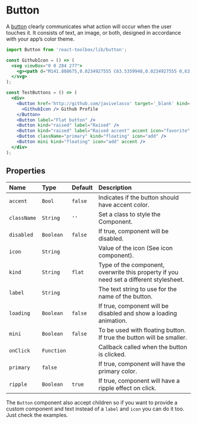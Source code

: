 # Button

A [button](https://www.google.com/design/spec/components/buttons.html) clearly communicates what action will occur when the user touches it. It consists of text, an image, or both, designed in accordance with your app’s color theme.

<!-- example -->
```jsx
import Button from 'react-toolbox/lib/button';

const GithubIcon = () => (
  <svg viewBox="0 0 284 277">
    <g><path d="M141.888675,0.0234927555 C63.5359948,0.0234927555 0,63.5477395 0,141.912168 C0,204.6023 40.6554239,257.788232 97.0321356,276.549924 C104.12328,277.86336 106.726656,273.471926 106.726656,269.724287 C106.726656,266.340838 106.595077,255.16371 106.533987,243.307542 C67.0604204,251.890693 58.7310279,226.56652 58.7310279,226.56652 C52.2766299,210.166193 42.9768456,205.805304 42.9768456,205.805304 C30.1032937,196.998939 43.9472374,197.17986 43.9472374,197.17986 C58.1953153,198.180797 65.6976425,211.801527 65.6976425,211.801527 C78.35268,233.493192 98.8906827,227.222064 106.987463,223.596605 C108.260955,214.426049 111.938106,208.166669 115.995895,204.623447 C84.4804813,201.035582 51.3508808,188.869264 51.3508808,134.501475 C51.3508808,119.01045 56.8936274,106.353063 65.9701981,96.4165325 C64.4969882,92.842765 59.6403297,78.411417 67.3447241,58.8673023 C67.3447241,58.8673023 79.2596322,55.0538738 106.374213,73.4114319 C117.692318,70.2676443 129.83044,68.6910512 141.888675,68.63701 C153.94691,68.6910512 166.09443,70.2676443 177.433682,73.4114319 C204.515368,55.0538738 216.413829,58.8673023 216.413829,58.8673023 C224.13702,78.411417 219.278012,92.842765 217.804802,96.4165325 C226.902519,106.353063 232.407672,119.01045 232.407672,134.501475 C232.407672,188.998493 199.214632,200.997988 167.619331,204.510665 C172.708602,208.913848 177.243363,217.54869 177.243363,230.786433 C177.243363,249.771339 177.078889,265.050898 177.078889,269.724287 C177.078889,273.500121 179.632923,277.92445 186.825101,276.531127 C243.171268,257.748288 283.775,204.581154 283.775,141.912168 C283.775,63.5477395 220.248404,0.0234927555 141.888675,0.0234927555" /></g>
  </svg>
);

const TestButtons = () => (
  <div>
    <Button href='http://github.com/javivelasco' target='_blank' kind='raised' accent>
      <GithubIcon /> Github Profile
    </Button>
    <Button label="Flat button" />
    <Button kind="raised" label="Raised" />
    <Button kind="raised" label="Raised accent" accent icon="favorite" />
    <Button className="primary" kind="floating" icon="add" />
    <Button mini kind="floating" icon="add" accent />
  </div>
);
```

## Properties

| Name      | Type      | Default         | Description|
|:-----|:-----|:-----|:-----|
| `accent`    | `Bool`    | `false` | Indicates if the button should have accent color.|
| `className` | `String`  | `''` | Set a class to style the Component.|
| `disabled`  | `Boolean` | `false` | If true, component will be disabled.|
| `icon`      | `String`  |  | Value of the icon (See icon component). |
| `kind`      | `String`  | `flat`  | Type of the component, overwrite this property if you need set a different stylesheet.|
| `label`     | `String`  |  | The text string to use for the name of the button.|
| `loading`   | `Boolean`  | `false` | If true, component will be disabled and show a loading animation.|
| `mini`  | `Boolean` | `false`  | To be used with floating button. If true the button will be smaller.|
| `onClick`  | `Function` |  | Callback called when the button is clicked.|
| `primary`  | `false` | | If true, component will have the primary color.|
| `ripple`  | `Boolean`  | `true`    | If true, component will have a ripple effect on click.|

The `Button` component also accept children so if you want to provide a custom component and text instead of a `label` and `icon` you can do it too. Just check the examples.
